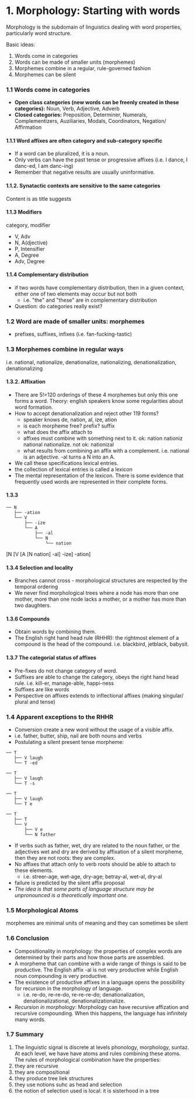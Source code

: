 # 1. Morphology: Starting with words

Morphology is the subdomain of linguistics dealing with word properties, particularly word structure.

Basic ideas:
1. Words come in categories
2. Words can be made of smaller units (morphemes)
3. Morphemes combine in a regular, rule-governed fashion
4. Morphemes can be silent

### 1.1 Words come in categories
* **Open class categories (new words can be freenly created in these categories):** Noun, Verb, Adjective, Adverb
* **Closed categories:** Preposition, Determiner, Numerals, Complementizers, Auziliaries, Modals, Coordinators, Negation/ Affirmation

#### 1.1.1 Word affixes are often category and sub-category specific
* If a word can be pluralized, it is a noun.
* Only verbs can have the past tense or progressive affixes (i.e. I dance, I danc-ed, I am danc-ing)
* Remember that negative results are usually uninformative.

#### 1.1.2. Synatactic contexts are sensitive to the same categories
Content is as title suggests

#### 1.1.3 Modifiers
category, modifier
* V, Adv
* N, A(djective)
* P, Intensifier
* A, Degree
* Adv, Degree

#### 1.1.4 Complementary distribution
* if two words have complementary distribution, then in a given context, either one of two elements may occur but not both
     * i.e. "the" and "these" are in complementary distribution
* Question: do categories really exist?

### 1.2 Word are made of smaller units: morphemes
* prefixes, suffixes, infixes (i.e. fan-fucking-tastic)

### 1.3 Morphemes combine in regular ways
i.e. national, nationalize, denationalize, nationalizing, denationalization, denationalizing

#### 1.3.2. Affixation
* There are 5!=120 orderings of these 4 morphemes but only this one forms a word. Theory: english speakers know some regularities about word formation.
* How to accept denationalization and reject other 119 forms?
     * speaker knows de, nation, al, ize, ation
     * is each morpheme free? prefix? suffix
     * what does the affix attach to
     * affixes must combine with something next to it. ok: nation nationiz national nationalize. not ok: nationizal
     * what results from combining an affix with a complement. i.e. national is an adjective. -al turns a N into an A.
* We call these specifications lexical entries.
* the collection of lexical entries is called a lexicon
* The mental representation of the lexicon. There is some evidence that frequently used words are represented in their complete forms.

#### 1.3.3 
```
── N
   ├── -ation
   └── V
       ├── -ize
       └── A
           ├── -al
           └── N
               └── nation
```

[N [V [A [N nation] -al] -ize] -ation]

#### 1.3.4 Selection and locality
* Branches cannot cross - morphological structures are respected by the temporal ordering
* We never find morphological trees where a node has more than one mother, more than one node lacks a mother, or a mother has more than two daughters.

#### 1.3.6 Compounds
* Obtain words by combining them.
* The English right hand head rule (RHHR): the rightmost element of a compound is the head of the compound. i.e. blackbird, jetblack, babysit.

#### 1.3.7 The categorial status of affixes
* Pre-fixes do not change category of word.
* Suffixes are able to change the category, obeys the right hand head rule. i.e. kill-er, manage-able, happi-ness
* Suffixes are like words
* Perspective on affixes extends to inflectional affixes (making singular/ plural and tense)

### 1.4 Apparent exceptions to the RHHR
* Conversion create a new word without the usage of a visible affix.
* i.e. father, butter, ship, nail are both nouns and verbs
* Postulating a silent present tense morpheme:
```
── T
   ├── V laugh
   └── T -ed

── T
   ├── V laugh
   └── T -s

── T
   ├── V laugh
   └── T e

── T
   ├── T
   └── V
       ├── V e
       └── N father
```
* If verbs such as father, wet, dry are related to the noun father, or the adjectives wet and dry are derived by affixation of a silent morpheme, then they are not roots: they are complex.
* No affixes that attach only to verb roots should be able to attach to these elements.
     * i.e. streer-age, wet-age, dry-age; betray-al, wet-al, dry-al
* failure is predicted by the silent affix proposal
* *The idea is that some parts of language structure may be unpronounced is a theoretically important one.*

### 1.5 Morphological Atoms
morphemes are minimal units of meaning and they can sometimes be silent

### 1.6 Conclusion
* Compositionality in morphology: the properties of complex words are determined by their parts and how those parts are assembled.
* A morpheme that can combine with a wide range of things is said to be productive. The English affix -al is not very productive while English noun compounding is very productive.
* The existence of productive affixes in a language opens the possibility for recursion in the morphology of language.
     * i.e. re-do, re-re-do, re-re-re-do; denationalization, denationalizational, denationalizationalize.
* *Recursion in morphology:* Morphology can have recursive affization and recursive compounding. When this happens, the language has infinitely many words.

### 1.7 Summary
1. The linguistic signal is discrete at levels phonology, morphology, suntaz. At each level, we have have atoms and rules combining these atoms.
The rules of morphological combination have the properties:
2. they are recursive
3. they are compositional
4. they produce tree liek structures
5. they use notions suhc as head and selection
6. the notion of selection used is local: it is sisterhood in a tree
